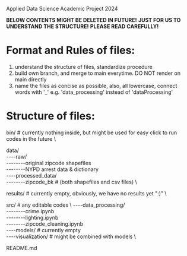 Applied Data Science Academic Project 2024

**BELOW CONTENTS MIGHT BE DELETED IN FUTURE!**
**JUST FOR US TO UNDERSTAND THE STRUCTURE!**
**PLEASE READ CAREFULLY!**


# Format and Rules of files:
1. understand the structure of files, standardize procedure
2. build own branch, and merge to main everytime. DO NOT render on main directly
3. name the files as concise as possible, also, all lowercase, connect words with '_' e.g. 'data_processing' instead of 'dataProcessing'

# Structure of files:
bin/ # currently nothing inside, but might be used for easy click to run codes in the future \

data/ \
----raw/ \
--------original zipcode shapefiles \
--------NYPD arrest data & dictionary \
----processed_data/ \
--------zipcode_bk # (both shapefiles and csv files) \

results/ # currently empty, obviously, we have no results yet ":)" \

src/ # any editable codes \ 
----data_processing/ \
--------crime.ipynb \
--------lighting.ipynb \
--------zipcode_cleaning.ipynb \
----models/ # currently empty \
----visualization/ # might be combined with models \

README.md
